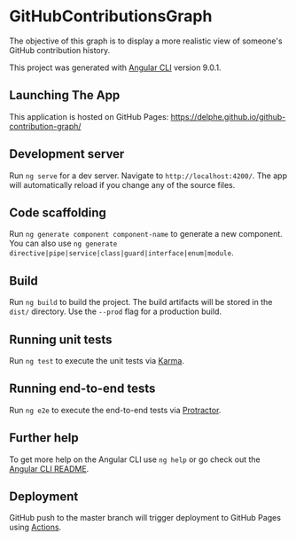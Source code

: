 # GitHubContributionsGraph
The objective of this graph is to display a more realistic view of someone's GitHub contribution history.

This project was generated with [Angular CLI](https://github.com/angular/angular-cli) version 9.0.1.

## Launching The App
This application is hosted on GitHub Pages: https://delphe.github.io/github-contribution-graph/

## Development server

Run `ng serve` for a dev server. Navigate to `http://localhost:4200/`. The app will automatically reload if you change any of the source files.

## Code scaffolding

Run `ng generate component component-name` to generate a new component. You can also use `ng generate directive|pipe|service|class|guard|interface|enum|module`.

## Build

Run `ng build` to build the project. The build artifacts will be stored in the `dist/` directory. Use the `--prod` flag for a production build.

## Running unit tests

Run `ng test` to execute the unit tests via [Karma](https://karma-runner.github.io).

## Running end-to-end tests

Run `ng e2e` to execute the end-to-end tests via [Protractor](http://www.protractortest.org/).

## Further help

To get more help on the Angular CLI use `ng help` or go check out the [Angular CLI README](https://github.com/angular/angular-cli/blob/master/README.md).

## Deployment
GitHub push to the master branch will trigger deployment to GitHub Pages using [Actions](https://help.github.com/en/actions/automating-your-workflow-with-github-actions).